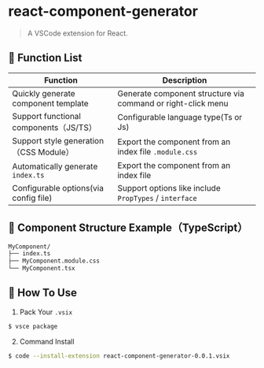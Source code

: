 # react-component-generator

> A VSCode extension for React.


## 🧩 Function List

| Function                | Description                              |
| ------------------ | ------------------------------- |
| Quickly generate component template     |  Generate component structure via command or right-click menu |
| Support functional components（JS/TS）      | Configurable language type(Ts or Js)  |
| Support style generation（CSS Module） | Export the component from an index file `.module.css`  |
| Automatically generate `index.ts`    | Export the component from an index file  |
| Configurable options(via config file)      | Support options like include `PropTypes` / `interface` |


## 📁 Component Structure Example（TypeScript）


```bash
MyComponent/
├── index.ts
├── MyComponent.module.css
└── MyComponent.tsx
```



## 🔧 How To Use

1. Pack Your `.vsix`

```bash
$ vsce package
 ```


2. Command Install

```bash
$ code --install-extension react-component-generator-0.0.1.vsix
```
